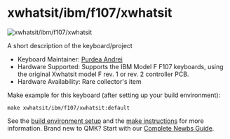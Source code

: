 # xwhatsit/ibm/f107/xwhatsit

![xwhatsit/ibm/f107/xwhatsit](http://kishy.ca/wp-content/uploads/2013/02/4704kb-624x352.jpg)

A short description of the keyboard/project

* Keyboard Maintainer: [Purdea Andrei](https://github.com/purdeaandrei)
* Hardware Supported: Supports the IBM Model F F107 keyboards, using the original Xwhatsit model F rev. 1 or rev. 2 controller PCB.
* Hardware Availability: Rare collector's item

Make example for this keyboard (after setting up your build environment):

    make xwhatsit/ibm/f107/xwhatsit:default

See the [build environment setup](https://docs.qmk.fm/#/getting_started_build_tools) and the [make instructions](https://docs.qmk.fm/#/getting_started_make_guide) for more information. Brand new to QMK? Start with our [Complete Newbs Guide](https://docs.qmk.fm/#/newbs).
